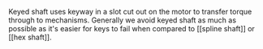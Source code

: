 Keyed shaft uses keyway in a slot cut out on the motor to transfer torque through to mechanisms. Generally we avoid keyed shaft as much as possible as it's easier for keys to fail when compared to [[spline shaft]] or [[hex shaft]].